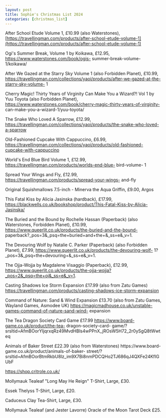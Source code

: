 ```yaml
---
layout: post
title: Sophie's Christmas List 2024
categories: [christmas_list]
---
```


After School Etude Volume 1, £10.99 (also Waterstones),
[https://travellingman.com/products/after-school-etude-volume-1](https://travellingman.com/products/after-school-etude-volume-1)

Ogi's Summer Break, Volume 1 by Koikawa, £12.95, https://www.waterstones.com/book/ogis-
summer-break-volume-1/koikawa/

After We Gazed at the Starry Sky Volume 1 (also Forbidden Planet), £10.99,
https://travellingman.com/collections/yaoi/products/after-we-gazed-at-the-starry-sky-volume-
1

Cherry Magic! Thirty Years of Virginity Can Make You a Wizard?! Vol 1 by Yuu Toyota (also
Forbidden Planet), https://www.waterstones.com/book/cherry-magic-thirty-years-of-virginity-
can-make-you-a-wizard-1/yuu-toyota/

The Snake Who Loved A Sparrow, £12.99,
https://travellingman.com/collections/yaoi/products/the-snake-who-loved-a-sparrow

Old-Fashioned Cupcake With Cappuccino, £6.99,
https://travellingman.com/collections/yaoi/products/old-fashioned-cupcake-with-cappuccino

World's End Blue Bird Volume 1, £12.99, https://travellingman.com/products/worlds-end-blue-
bird-volume- 1

Spread Your Wings and Fly, £12.99, https://travellingman.com/products/spread-your-wings-
and-fly

Original Squishmallows 7.5-inch - Minerva the Aqua Griffin, £9.00, Argos

This Fatal Kiss by Alicia Jasinska (hardback), £17.99,
https://blackwells.co.uk/bookshop/product/This-Fatal-Kiss-by-Alicia-Jasinska/

The Buried and the Bound by Rochelle Hassan (Paperback) (also Waterstones, Forbidden
Planet), £10.99, https://www.queerlit.co.uk/products/the-buried-and-the-bound-
paperback?\_pos=3&\_psq=the+buried+and+the+&\_ss=e&\_v=1.

The Devouring Wolf by Natalie C. Parker (Paperback) (also Forbidden Planet), £7.99,
https://www.queerlit.co.uk/products/the-devouring-wolf-
1?\_pos=3&\_psq=the+devouring+&\_ss=e&\_v=1.

The Ojja-Wojja by Magdalene Visaggio (Paperback), £12.99,
https://www.queerlit.co.uk/products/the-ojja-wojja?_pos=2&_psq=the+oj&_ss=e&_v=1.

Casting Shadows Ice Storm Expansion £17.99 (also from Zatu Games)
https://travellingman.com/products/casting-shadows-ice-storm-expansion

Command of Nature: Sand & Wind Expansion £13.70 (also from Zatu Games, Wayland Games,
Asmodee UK) https://magicmadhouse.co.uk/unstable-games-command-of-nature-sand-wind-
expansion

The Tea Dragon Society Card Game £17.99 https://www.board-game.co.uk/product/the-tea-
dragon-society-card-
game/?srsltid=AfmBOorYIjqrxqRz49MvdHBls4wPPnX_jROsW5H72_2r0ySgQ8tWwteq

Animals of Baker Street £22.39 (also from Waterstones) https://www.board-
game.co.uk/product/animals-of-baker-
street/?srsltid=AfmBOorBtmRkbU8lz_im9X7Bi8nmPDCQHo2TJ686qJ4QXFe24KfIGUbF

https://shop.critrole.co.uk/

Mollymauk Tealeaf "Long May He Reign" T-Shirt, Large, £30.

Essek Thelyss T-Shirt, Large, £20.

Caduceus Clay Tea-Shirt, Large, £30.

Mollymauk Tealeaf (and Jester Lavorre) Oracle of the Moon Tarot Deck £25.
